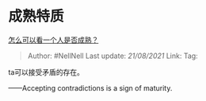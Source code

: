 # 成熟特质
[怎么可以看一个人是否成熟？](https://www.zhihu.com/question/415808060/answer/1998473679)

> Author: #NellNell
> Last update: *21/08/2021*
> Link:
> Tag:

ta可以接受矛盾的存在。

——Accepting contradictions is a sign of maturity.
